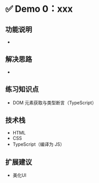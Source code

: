 # ✅ Demo 0：xxx

## 功能说明
- 

## 解决思路
- 

## 练习知识点
- DOM 元素获取与类型断言（TypeScript）
 
## 技术栈
- HTML
- CSS
- TypeScript（编译为 JS）

## 扩展建议
- 美化UI